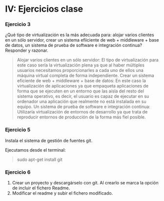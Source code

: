 IV: Ejercicios clase 
====================

### Ejercicio 3

¿Qué tipo de virtualización es la más adecuada para: alojar varios clientes en un sólo servidor, crear un sistema 
efiiciente de web + middleware + base de datos, un sistema de prueba de software e integración continua? Responder 
y razonar.

> Alojar varios clientes en un sólo servidor: El tipo de virtualización para este caso sería la virtualización plena 
ya que al haber múltiples usuarios necesitamos proporcionarles a cada uno de ellos una máquina virtual completa de forma 
independiente.
Crear un sistema eficiente de web + middleware + base de datos: En este caso la virtualización de aplicaciones ya que 
empaqueta aplicaciones de forma que se ejecuten en un entorno que las aísla del resto del sistema operativo, es decir, 
el usuario es capaz de ejecutar en su ordenador una aplicación que realmente no está instalada en su equipo.
Un sistema de prueba de software e integración continua: Utilizaría virtualización de entornos de desarrollo ya que trata
de reproducir entornos de producción de la forma más fiel posible.


### Ejercicio 5 

Instala el sistema de gestión de fuentes git.

Ejecutamos desde el terminal: 

> sudo apt-get install git

### Ejercicio 6

1. Crear un proyecto y descargárselo con git. Al crearlo se marca la opción de incluir el fichero Readme.
2. Modificar el readme y subir el fichero modificado. 
